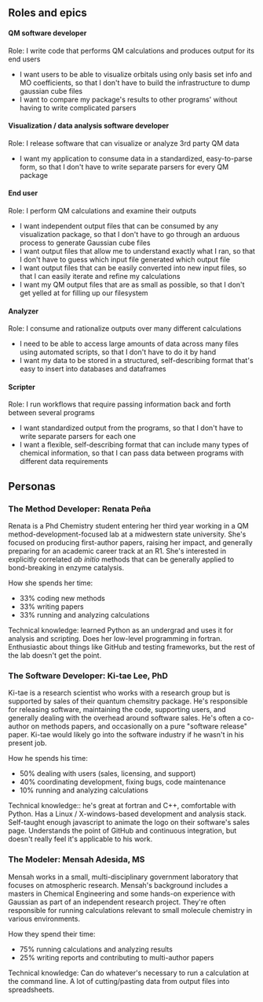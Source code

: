 ## Roles and epics

#### QM software developer
Role: I write code that performs QM calculations and produces output for its end users
 - I want users to be able to visualize orbitals using only basis set info and MO coefficients, so that I don't have to build the infrastructure to dump gaussian cube files
 - I want to compare my package's results to other programs' without having to write complicated parsers

#### Visualization / data analysis software developer
Role: I release software that can visualize or analyze 3rd party QM data
 - I want my application to consume data in a standardized, easy-to-parse form, so that I don't have to write separate parsers for every QM package

#### End user
Role: I perform QM calculations and examine their outputs
 - I want independent output files that can be consumed by any visualization package, so that I don't have to go through an arduous process to generate Gaussian cube files
 - I want output files that allow me to understand exactly what I ran, so that I don't have to guess which input file generated which output file
 - I want output files that can be easily converted into new input files, so that I can easily iterate and refine my calculations
 - I want my QM output files that are as small as possible, so that I don't get yelled at for filling up our filesystem

#### Analyzer
Role: I consume and rationalize outputs over many different calculations
 - I need to be able to access large amounts of data across many files using automated scripts, so that I don't have to do it by hand
 - I want my data to be stored in a structured, self-describing format that's easy to insert into databases and dataframes

#### Scripter
Role: I run workflows that require passing information back and forth between several programs
 - I want standardized output from the programs, so that I don't have to write separate parsers for each one
 - I want a flexible, self-describing format that can include many types of chemical information, so that I can pass data between programs with different data requirements  


## Personas
### The Method Developer: Renata Peña
Renata is a Phd Chemistry student entering her third year working in a QM method-development-focused lab at a midwestern state university. She's focused on producing first-author papers, raising her impact, and generally preparing for an academic career track at an R1. She's interested in explicitly correlated _ab initio_ methods that can be generally applied to bond-breaking in enzyme catalysis.

How she spends her time:
- 33% coding new methods
- 33% writing papers
- 33% running and analyzing calculations

Technical knowledge: learned Python as an undergrad and uses it for analysis and scripting. Does her low-level programming in fortran. Enthusiastic about things like GitHub and testing frameworks, but the rest of the lab doesn't get the point.

### The Software Developer: Ki-tae Lee, PhD
Ki-tae is a research scientist who works with a research group but is supported by sales of their quantum chemsitry package. He's responsible for releasing software, maintaining the code, supporting users, and generally dealing with the overhead around software sales. He's often a co-author on methods papers, and occasionally on a pure "software release" paper. Ki-tae would likely go into the software industry if he wasn't in his present job.

How he spends his time:
 - 50% dealing with users (sales, licensing, and support)
 - 40% coordinating development, fixing bugs, code maintenance
 - 10% running and analyzing calculations
 
Technical knowledge:: he's great at fortran and C++, comfortable with Python. Has a Linux / X-windows-based development and analysis stack. Self-taught enough javascript to animate the logo on their software's sales page. Understands the point of GitHub and continuous integration, but doesn't really feel it's applicable to his work.

### The Modeler: Mensah Adesida, MS
Mensah works in a small, multi-disciplinary government laboratory that focuses on atmospheric research. Mensah's background includes a masters in Chemical Engineering and some hands-on experience with Gaussian as part of an independent research project. They're often responsible for running calculations relevant to small molecule chemistry in various environments.

How they spend their time:
 - 75% running calculations and analyzing results
 - 25% writing reports and contributing to multi-author papers
 
Technical knowledge: Can do whatever's necessary to run a calculation at the command line. A lot of cutting/pasting data from output files into spreadsheets.
